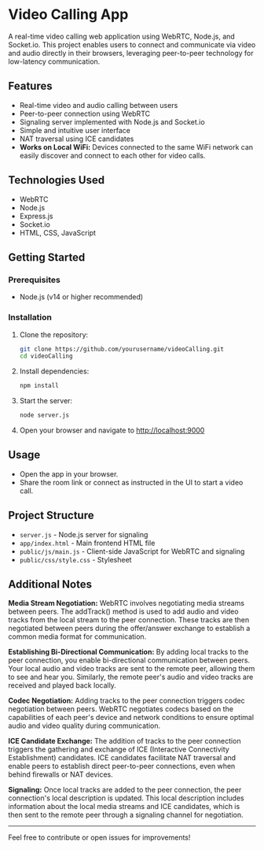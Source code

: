 # Video Calling App

A real-time video calling web application using WebRTC, Node.js, and Socket.io. This project enables users to connect and communicate via video and audio directly in their browsers, leveraging peer-to-peer technology for low-latency communication.

## Features
- Real-time video and audio calling between users
- Peer-to-peer connection using WebRTC
- Signaling server implemented with Node.js and Socket.io
- Simple and intuitive user interface
- NAT traversal using ICE candidates
- **Works on Local WiFi:** Devices connected to the same WiFi network can easily discover and connect to each other for video calls.

## Technologies Used
- WebRTC
- Node.js
- Express.js
- Socket.io
- HTML, CSS, JavaScript

## Getting Started

### Prerequisites
- Node.js (v14 or higher recommended)

### Installation
1. Clone the repository:
   ```bash
   git clone https://github.com/yourusername/videoCalling.git
   cd videoCalling
   ```
2. Install dependencies:
   ```bash
   npm install
   ```
3. Start the server:
   ```bash
   node server.js
   ```
4. Open your browser and navigate to [http://localhost:9000](http://localhost:9000)

## Usage
- Open the app in your browser.
- Share the room link or connect as instructed in the UI to start a video call.

## Project Structure
- `server.js` - Node.js server for signaling
- `app/index.html` - Main frontend HTML file
- `public/js/main.js` - Client-side JavaScript for WebRTC and signaling
- `public/css/style.css` - Stylesheet

## Additional Notes

**Media Stream Negotiation:**
WebRTC involves negotiating media streams between peers. The addTrack() method is used to add audio and video tracks from the local stream to the peer connection. These tracks are then negotiated between peers during the offer/answer exchange to establish a common media format for communication.

**Establishing Bi-Directional Communication:**
By adding local tracks to the peer connection, you enable bi-directional communication between peers. Your local audio and video tracks are sent to the remote peer, allowing them to see and hear you. Similarly, the remote peer's audio and video tracks are received and played back locally.

**Codec Negotiation:**
Adding tracks to the peer connection triggers codec negotiation between peers. WebRTC negotiates codecs based on the capabilities of each peer's device and network conditions to ensure optimal audio and video quality during communication.

**ICE Candidate Exchange:**
The addition of tracks to the peer connection triggers the gathering and exchange of ICE (Interactive Connectivity Establishment) candidates. ICE candidates facilitate NAT traversal and enable peers to establish direct peer-to-peer connections, even when behind firewalls or NAT devices.

**Signaling:**
Once local tracks are added to the peer connection, the peer connection's local description is updated. This local description includes information about the local media streams and ICE candidates, which is then sent to the remote peer through a signaling channel for negotiation.

---

Feel free to contribute or open issues for improvements! 
